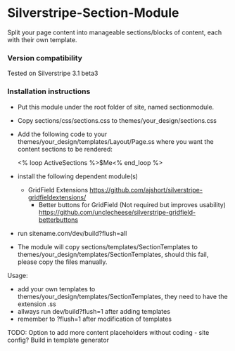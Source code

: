 Silverstripe-Section-Module
===========================

Split your page content into manageable sections/blocks of content, each with their own template.

### Version compatibility ###
Tested on Silverstripe 3.1 beta3

### Installation instructions ###

- Put this module under the root folder of site, named sectionmodule.
- Copy sections/css/sections.css to themes/your_design/sections.css
- Add the following code to your themes/your_design/templates/Layout/Page.ss where you want the content sections to be rendered:  <div id="Sections"><% loop ActiveSections %>$Me<% end_loop %></div>

- install the following dependent module(s)
  - GridField Extensions
	https://github.com/ajshort/silverstripe-gridfieldextensions/
	- Better buttons for GridField (Not required but improves usability)
	https://github.com/unclecheese/silverstripe-gridfield-betterbuttons

- run sitename.com/dev/build?flush=all

- The module will copy sections/templates/SectionTemplates to themes/your_design/templates/SectionTemplates, should this fail, please copy the files manually.

Usage:
- add your own templates to themes/your_design/templates/SectionTemplates, they need to have the extension .ss
- allways run dev/build?flush=1 after adding templates
- remember to ?flush=1 after modification of templates

TODO:
	Option to add more content placeholders without coding - site config?
	Build in template generator
